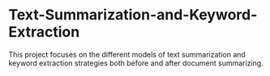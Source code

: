 # Text-Summarization-and-Keyword-Extraction
This project focuses on the different models of text summarization and keyword extraction strategies both before and after document summarizing.

